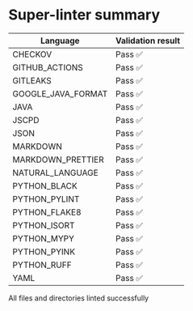# Super-linter summary

| Language           | Validation result |
| ------------------ | ----------------- |
| CHECKOV            | Pass ✅           |
| GITHUB_ACTIONS     | Pass ✅           |
| GITLEAKS           | Pass ✅           |
| GOOGLE_JAVA_FORMAT | Pass ✅           |
| JAVA               | Pass ✅           |
| JSCPD              | Pass ✅           |
| JSON               | Pass ✅           |
| MARKDOWN           | Pass ✅           |
| MARKDOWN_PRETTIER  | Pass ✅           |
| NATURAL_LANGUAGE   | Pass ✅           |
| PYTHON_BLACK       | Pass ✅           |
| PYTHON_PYLINT      | Pass ✅           |
| PYTHON_FLAKE8      | Pass ✅           |
| PYTHON_ISORT       | Pass ✅           |
| PYTHON_MYPY        | Pass ✅           |
| PYTHON_PYINK       | Pass ✅           |
| PYTHON_RUFF        | Pass ✅           |
| YAML               | Pass ✅           |

All files and directories linted successfully
